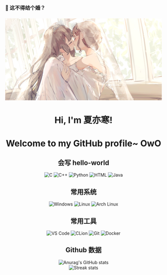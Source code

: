 ### 👋 这不得结个婚？

<!--你好，这里是yuri2078

- 🔭 目前正在地球上大学
- 🌱 目前正在学习 Java、socket编程、Apollo
- 💬 
- 📫 QQ: 2078170658
- 😄 
- ⚡ 任何组织

-->

### 

![](./yuri.png)


<h1 align="center">Hi, I'm <a>夏亦寒</a>!</h1>
<h1 align="center">Welcome to my GitHub profile~ OwO</h1>

<h2 align="center">会写 hello-world</h2>

<div align="center">
    <img src="https://img.shields.io/badge/C-00599C?style=for-the-badge&logo=c&logoColor=white" alt="C"/>
    <img src="https://img.shields.io/badge/c++-%2300599C.svg?style=for-the-badge&logo=c%2B%2B&logoColor=white" alt="C++"/>
    <img src="https://img.shields.io/badge/python-3670A0?style=for-the-badge&logo=python&logoColor=ffdd54" alt="Python"/>
    <img src="https://img.shields.io/badge/-HTML-E34F26?style=for-the-badge&logo=html5&logoColor=white" alt="HTML"/>
    <img src="https://img.shields.io/badge/Java-007396?style=for-the-badge&logo=java&logoColor=white" alt="Java"/>
</div>

<h2 align="center">常用系统</h2>

<div align="center">
    <img src="https://img.shields.io/badge/-Windows-2088FF?style=for-the-badge&logo=windows&logoColor=white" alt="Windows"/>
    <img src="https://img.shields.io/badge/Linux-FCC624?style=for-the-badge&logo=linux&logoColor=black" alt="Linux"/>
    <img src="https://img.shields.io/badge/Arch_Linux-1793D1?style=for-the-badge&logo=arch-linux&logoColor=white" alt="Arch Linux"/>
</div>

<h2 align="center">常用工具</h2>

<div align="center">
    <img src="https://img.shields.io/badge/-VS%20Code-007ACC?style=for-the-badge&logo=visual%20studio%20code&logoColor=white" alt="VS Code"/>
    <img src="https://img.shields.io/badge/CLion-007ACC?style=for-the-badge&logo=clion&logoColor=white" alt="CLion"/>
    <img src="https://img.shields.io/badge/-Git-E37400?style=for-the-badge&logo=git&logoColor=white" alt="Git"/>
    <img src="https://img.shields.io/badge/-Docker-2496ED?style=for-the-badge&logo=docker&logoColor=white" alt="Docker"/>
</div>

<h2 align="center">Github 数据</h2>

<div align="center">
    <img src="https://github-readme-stats.vercel.app/api?username=yuri2078&theme=cobalt2&show_icons=true" alt="Anurag's GitHub stats"/>
</div>

<div align="center">
    <img src="https://github-readme-streak-stats.herokuapp.com/?user=yuri2078&show_icons=true&theme=tokyonight" alt="Streak stats"/>
</div>


